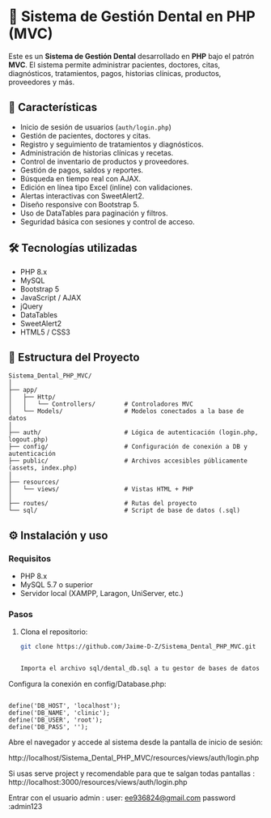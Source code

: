 # 🦷 Sistema de Gestión Dental en PHP (MVC)

Este es un **Sistema de Gestión Dental** desarrollado en **PHP** bajo el patrón **MVC**. El sistema permite administrar pacientes, doctores, citas, diagnósticos, tratamientos, pagos, historias clínicas, productos, proveedores y más.

## 📌 Características

- Inicio de sesión de usuarios (`auth/login.php`)
- Gestión de pacientes, doctores y citas.
- Registro y seguimiento de tratamientos y diagnósticos.
- Administración de historias clínicas y recetas.
- Control de inventario de productos y proveedores.
- Gestión de pagos, saldos y reportes.
- Búsqueda en tiempo real con AJAX.
- Edición en línea tipo Excel (inline) con validaciones.
- Alertas interactivas con SweetAlert2.
- Diseño responsive con Bootstrap 5.
- Uso de DataTables para paginación y filtros.
- Seguridad básica con sesiones y control de acceso.

## 🛠️ Tecnologías utilizadas

- PHP 8.x
- MySQL
- Bootstrap 5
- JavaScript / AJAX
- jQuery
- DataTables
- SweetAlert2
- HTML5 / CSS3



## 🧱 Estructura del Proyecto

```plaintext
Sistema_Dental_PHP_MVC/
│
├── app/
│   ├── Http/
│   │   └── Controllers/        # Controladores MVC
│   └── Models/                 # Modelos conectados a la base de datos
│
├── auth/                       # Lógica de autenticación (login.php, logout.php)
├── config/                     # Configuración de conexión a DB y autenticación
├── public/                     # Archivos accesibles públicamente (assets, index.php)
│
├── resources/
│   └── views/                  # Vistas HTML + PHP
│
├── routes/                     # Rutas del proyecto
└── sql/                        # Script de base de datos (.sql)

```


## ⚙️ Instalación y uso

### Requisitos

- PHP 8.x
- MySQL 5.7 o superior
- Servidor local (XAMPP, Laragon, UniServer, etc.)

### Pasos

1. Clona el repositorio:

   ```bash
   git clone https://github.com/Jaime-D-Z/Sistema_Dental_PHP_MVC.git


   Importa el archivo sql/dental_db.sql a tu gestor de bases de datos (por ejemplo, phpMyAdmin).

Configura la conexión en config/Database.php:

```plaintext

define('DB_HOST', 'localhost');
define('DB_NAME', 'clinic');
define('DB_USER', 'root');
define('DB_PASS', '');
```
Abre el navegador y accede al sistema desde la pantalla de inicio de sesión:


http://localhost/Sistema_Dental_PHP_MVC/resources/views/auth/login.php

Si usas serve project y recomendable para que te salgan todas pantallas :
http://localhost:3000/resources/views/auth/login.php

Entrar con el usuario admin :
user: ee936824@gmail.com
password :admin123
